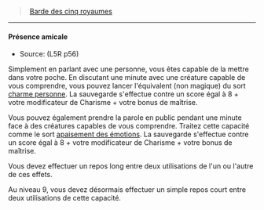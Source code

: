 ﻿---
!GenericItem
Id: l5r_bard_hd.md#présence-amicale
ParentLink: l5r_bard_hd.md#barde-des-cinq-royaumes
Name: Présence amicale
ParentName: Barde des cinq royaumes
NameLevel: 4
Source: (L5R p56)
Attributes: {}
---
> [Barde des cinq royaumes](hd_l5r_bard.md)

---

#### Présence amicale

- Source: (L5R p56)

Simplement en parlant avec une personne, vous êtes capable de la mettre dans votre poche. En discutant une minute avec une créature capable de vous comprendre, vous pouvez lancer l'équivalent (non magique) du sort [charme personne](hd_spells_charme_personne.md). La sauvegarde s'effectue contre un score égal à 8 + votre modificateur de Charisme + votre bonus de maîtrise.

Vous pouvez également prendre la parole en public pendant une minute face à des créatures capables de vous comprendre. Traitez cette capacité comme le sort [apaisement des émotions](hd_spells_apaisement_des_emotions.md). La sauvegarde s'effectue contre un score égal à 8 + votre modificateur de Charisme + votre bonus de maîtrise.

Vous devez effectuer un repos long entre deux utilisations de l'un ou l'autre de ces effets.

Au niveau 9, vous devez désormais effectuer un simple repos court entre deux utilisations de cette capacité.

